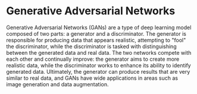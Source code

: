 # Generative Adversarial Networks

Generative Adversarial Networks (GANs) are a type of deep learning model composed of two parts: a generator and a discriminator. The generator is responsible for producing data that appears realistic, attempting to "fool" the discriminator, while the discriminator is tasked with distinguishing between the generated data and real data. The two networks compete with each other and continually improve: the generator aims to create more realistic data, while the discriminator works to enhance its ability to identify generated data. Ultimately, the generator can produce results that are very similar to real data, and GANs have wide applications in areas such as image generation and data augmentation.
